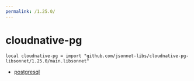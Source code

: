 ```yaml
---
permalink: /1.25.0/
---
```


# cloudnative-pg

```jsonnet
local cloudnative-pg = import "github.com/jsonnet-libs/cloudnative-pg-libsonnet/1.25.0/main.libsonnet"
```



* [postgresql](postgresql/index.md)
